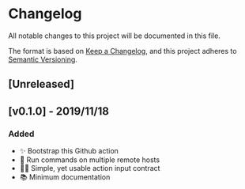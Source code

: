 # Changelog

All notable changes to this project will be documented in this file.

The format is based on [Keep a Changelog](https://keepachangelog.com/en/1.0.0/), and this project adheres to [Semantic Versioning](https://semver.org/spec/v2.0.0.html).

## [Unreleased]

## [v0.1.0] - 2019/11/18

### Added

- ✨ Bootstrap this Github action
- 🚧 Run commands on multiple remote hosts
- 👩‍💻 Simple, yet usable action input contract
- 📚 Minimum documentation
